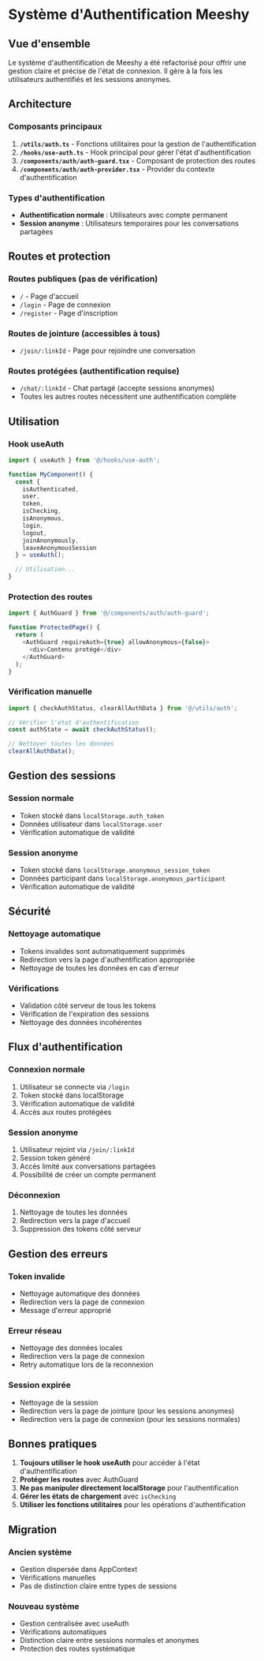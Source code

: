 # Système d'Authentification Meeshy

## Vue d'ensemble

Le système d'authentification de Meeshy a été refactorisé pour offrir une gestion claire et précise de l'état de connexion. Il gère à la fois les utilisateurs authentifiés et les sessions anonymes.

## Architecture

### Composants principaux

1. **`/utils/auth.ts`** - Fonctions utilitaires pour la gestion de l'authentification
2. **`/hooks/use-auth.ts`** - Hook principal pour gérer l'état d'authentification
3. **`/components/auth/auth-guard.tsx`** - Composant de protection des routes
4. **`/components/auth/auth-provider.tsx`** - Provider du contexte d'authentification

### Types d'authentification

- **Authentification normale** : Utilisateurs avec compte permanent
- **Session anonyme** : Utilisateurs temporaires pour les conversations partagées

## Routes et protection

### Routes publiques (pas de vérification)
- `/` - Page d'accueil
- `/login` - Page de connexion
- `/register` - Page d'inscription

### Routes de jointure (accessibles à tous)
- `/join/:linkId` - Page pour rejoindre une conversation

### Routes protégées (authentification requise)
- `/chat/:linkId` - Chat partagé (accepte sessions anonymes)
- Toutes les autres routes nécessitent une authentification complète

## Utilisation

### Hook useAuth

```typescript
import { useAuth } from '@/hooks/use-auth';

function MyComponent() {
  const { 
    isAuthenticated, 
    user, 
    token, 
    isChecking, 
    isAnonymous,
    login, 
    logout, 
    joinAnonymously, 
    leaveAnonymousSession 
  } = useAuth();

  // Utilisation...
}
```

### Protection des routes

```typescript
import { AuthGuard } from '@/components/auth/auth-guard';

function ProtectedPage() {
  return (
    <AuthGuard requireAuth={true} allowAnonymous={false}>
      <div>Contenu protégé</div>
    </AuthGuard>
  );
}
```

### Vérification manuelle

```typescript
import { checkAuthStatus, clearAllAuthData } from '@/utils/auth';

// Vérifier l'état d'authentification
const authState = await checkAuthStatus();

// Nettoyer toutes les données
clearAllAuthData();
```

## Gestion des sessions

### Session normale
- Token stocké dans `localStorage.auth_token`
- Données utilisateur dans `localStorage.user`
- Vérification automatique de validité

### Session anonyme
- Token stocké dans `localStorage.anonymous_session_token`
- Données participant dans `localStorage.anonymous_participant`
- Vérification automatique de validité

## Sécurité

### Nettoyage automatique
- Tokens invalides sont automatiquement supprimés
- Redirection vers la page d'authentification appropriée
- Nettoyage de toutes les données en cas d'erreur

### Vérifications
- Validation côté serveur de tous les tokens
- Vérification de l'expiration des sessions
- Nettoyage des données incohérentes

## Flux d'authentification

### Connexion normale
1. Utilisateur se connecte via `/login`
2. Token stocké dans localStorage
3. Vérification automatique de validité
4. Accès aux routes protégées

### Session anonyme
1. Utilisateur rejoint via `/join/:linkId`
2. Session token généré
3. Accès limité aux conversations partagées
4. Possibilité de créer un compte permanent

### Déconnexion
1. Nettoyage de toutes les données
2. Redirection vers la page d'accueil
3. Suppression des tokens côté serveur

## Gestion des erreurs

### Token invalide
- Nettoyage automatique des données
- Redirection vers la page de connexion
- Message d'erreur approprié

### Erreur réseau
- Nettoyage des données locales
- Redirection vers la page de connexion
- Retry automatique lors de la reconnexion

### Session expirée
- Nettoyage de la session
- Redirection vers la page de jointure (pour les sessions anonymes)
- Redirection vers la page de connexion (pour les sessions normales)

## Bonnes pratiques

1. **Toujours utiliser le hook useAuth** pour accéder à l'état d'authentification
2. **Protéger les routes** avec AuthGuard
3. **Ne pas manipuler directement localStorage** pour l'authentification
4. **Gérer les états de chargement** avec `isChecking`
5. **Utiliser les fonctions utilitaires** pour les opérations d'authentification

## Migration

### Ancien système
- Gestion dispersée dans AppContext
- Vérifications manuelles
- Pas de distinction claire entre types de sessions

### Nouveau système
- Gestion centralisée avec useAuth
- Vérifications automatiques
- Distinction claire entre sessions normales et anonymes
- Protection des routes systématique
